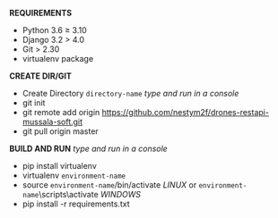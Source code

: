 **REQUIREMENTS**
- Python 3.6 ≥ 3.10
- Django 3.2 > 4.0
- Git > 2.30
- virtualenv package 

**CREATE DIR/GIT**
- Create Directory `directory-name`
*type and run in a console*
- git init
- git remote add origin https://github.com/nestym2f/drones-restapi-mussala-soft.git
- git pull origin master

**BUILD AND RUN**
*type and run in a console*
- pip install virtualenv
- virtualenv `environment-name`
- source `environment-name`/bin/activate *LINUX* or `environment-name`\scripts\activate *WINDOWS*
- pip install -r requirements.txt

